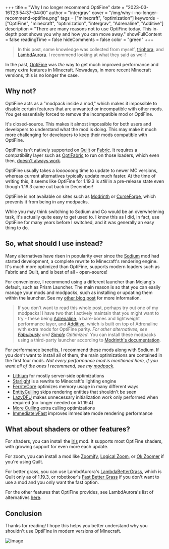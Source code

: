 +++
title = "Why I no longer recommend OptiFine"
date = "2023-03-16T23:54:37-04:00"
author = "intergrav"
cover = "/img/why-i-no-longer-recommend-optifine.png"
tags = ["minecraft", "optimization"]
keywords = ["OptiFine", "minecraft", "optimization", "intergrav", "Adrenaline", "Additive"]
description = "There are many reasons not to use OptiFine today. This in-depth post shows you why and how you can move away."
showFullContent = false
readingTime = false
hideComments = false
color = "green"
+++

> In this post, some knowledge was collected from myself, [triphora](https://empireminecraft.com/threads/psa-guide-why-you-shouldnt-use-optifine-1-16.84590/), and [LambdAurora](https://lambdaurora.dev/optifine_alternatives/). I recommend looking at what they said as well!

In the past, [OptiFine](https://www.optifine.net/) was *the* way to get much improved performance and many extra features in Minecraft. Nowadays, in more recent Minecraft versions, this is no longer the case.

## Why not?

OptiFine acts as a "modpack inside a mod," which makes it impossible to disable certain features that are unwanted or incompatible with other mods. You get essentially forced to remove the incompatible mod or OptiFine.

It's closed-source. This makes it almost impossible for both users and developers to understand what the mod is doing. This may make it much more challenging for developers to keep their mods compatible with OptiFine.

OptiFine isn't natively supported on [Quilt](https://quiltmc.org) or [Fabric](https://fabricmc.net). It requires a compatibility layer such as [OptiFabric](https://www.curseforge.com/minecraft/mc-mods/optifabric) to run on those loaders, which even then, [doesn't always work](https://github.com/modmuss50/OptiFabric/issues/242).

OptiFine usually takes a *loooooong* time to update to newer MC versions, whereas current alternatives typically update much faster. At the time of writing this, it seems like OptiFine for 1.19.3 is *still* in a pre-release state even though 1.19.3 came out back in December!

OptiFine is not available on sites such as [Modrinth](https://modrinth.com/) or [CurseForge](https://beta.curseforge.com/), which prevents it from being in any modpacks.

While you may think switching to Sodium and Co would be an overwhelming task, it's actually quite easy to get used to. I know this as I did, in fact, use OptiFine for many years before I switched, and it was generally an easy thing to do.

## So, what should I use instead?

Many alternatives have risen in popularity ever since the [Sodium](https://modrinth.com/mod/sodium) mod had started development, a complete rewrite to Minecraft's rendering engine. It's much more optimized than OptiFine, supports modern loaders such as Fabric and Quilt, and is best of all - open-source!

For convenience, I recommend using a different launcher than Mojang's default, such as Prism Launcher. The main reason is so that you can easily manage your mods and modpacks, such as installing or updating them within the launcher. See my [other blog post](../stop-using-mojangs-minecraft-launcher) for more information.

> If you don't want to read this whole post, perhaps try out one of my modpacks! I have two that I actively maintain that you might want to try - these being [Adrenaline](https://modrinth.com/modpack/adrenaline), a bare-bones and lightweight performance layer, and [Additive](https://modrinth.com/modpack/additive), which is built on top of Adrenaline with extra mods for OptiFine parity. *For other alternatives, see [Fabulously](https://modrinth.com/modpack/fabulously-optimized) and [Simply](https://modrinth.com/modpack/sop) Optimized.* You can install these modpacks using a third-party launcher according to [Modrinth's documentation](https://docs.modrinth.com/docs/modpacks/playing_modpacks/).

For performance benefits, I recommend these mods along with Sodium. If you don't want to install all of them, the main optimizations are contained in the first four mods. *Not every performance mod is mentioned here, if you want all of the ones I recommend, see my [modpack](https://modrinth.com/modpack/adrenaline).*

- [Lithium](https://modrinth.com/mod/lithium) for mostly server-side optimizations
- [Starlight](https://modrinth.com/mod/starlight) is a rewrite to Minecraft's lighting engine
- [FerriteCore](https://modrinth.com/mod/ferrite-core) optimizes memory usage in many different ways
- [EntityCulling](https://modrinth.com/mod/entityculling) skips rendering entities that shouldn't be seen
- [LazyDFU](https://modrinth.com/mod/lazydfu) makes unnecessary initialization work only performed when required (no longer needed on ≥1.19.4)
- [More Culling](https://modrinth.com/mod/moreculling) extra culling optimizations
- [ImmediatelyFast](https://modrinth.com/mod/immediatelyfast) improves immediate mode rendering performance

## What about shaders or other features?

For shaders, you can install the [Iris](https://modrinth.com/mod/iris) mod. It supports most OptiFine shaders, with growing support for even more each update.

For zoom, you can install a mod like [Zoomify](https://modrinth.com/mod/zoomify), [Logical Zoom](https://modrinth.com/mod/logical-zoom), or [Ok Zoomer](https://modrinth.com/mod/ok-zoomer) if you're using Quilt.

For better grass, you can use LambdAurora's [LambdaBetterGrass](https://modrinth.com/mod/lambdabettergrass), which is Quilt only as of 1.19.3, or robotkoer's [Fast Better Grass](https://modrinth.com/resourcepack/fast-better-grass) if you don't want to use a mod and you only want the fast option.

For the other features that OptiFine provides, see LambdAurora's list of alternatives [here](https://lambdaurora.dev/optifine_alternatives/).

## Conclusion

Thanks for reading! I hope this helps you better understand why you shouldn't use OptiFine in modern versions of Minecraft.

![Image](/img/iris1.png)